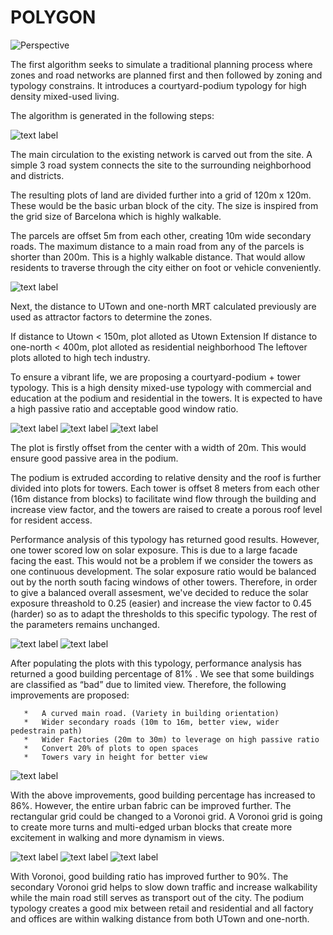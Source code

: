 
# POLYGON

![Perspective](./imgs/r1.jpg)

The first algorithm seeks to simulate a traditional planning process where zones and road networks are planned first and then followed by zoning and typology constrains. It introduces a courtyard-podium typology for high density mixed-used living. 

The algorithm is generated in the following steps:

![text label](./imgs/a1.png)

The main circulation to the existing network is carved out from the site. A simple 3 road system connects the site to the surrounding neighborhood and districts.

The resulting plots of land are divided further into a grid of 120m x 120m. These would be the basic urban block of the city. The size is inspired from the grid size of Barcelona which is highly walkable. 

The parcels are offset 5m from each other, creating 10m wide secondary roads. The maximum distance to a main road from any of the parcels is shorter than 200m. This is a highly walkable distance. That would allow residents to traverse through the city either on foot or vehicle conveniently.

![text label](./imgs/a2.png)

Next, the distance to UTown and one-north MRT calculated previously are used as attractor factors to determine the zones.

   If distance to Utown < 150m, plot alloted as Utown Extension
   If distance to one-north < 400m, plot alloted as residential neighborhood
   The leftover plots alloted to high tech industry.


To ensure a vibrant life, we are proposing a courtyard-podium + tower typology. This is a high density mixed-use typology with commercial and education at the podium and residential in the towers. It is expected to have a high passive ratio and acceptable good window ratio.

![text label](./imgs/a3.png)
![text label](./imgs/a4.png)
![text label](./imgs/a5.png)

The plot is firstly offset from the center with a width of 20m. This would ensure good passive area in the podium.

The podium is extruded according to relative density and the roof is further divided into plots for towers. Each tower is offset 8 meters from each other (16m distance from blocks) to facilitate wind flow through the building and increase view factor, and the towers are raised to create a porous roof level for resident access.

Performance analysis of this typology has returned good results. However, one tower scored low on solar exposure. This is due to a large facade facing the east. This would not be a problem if we consider the towers as one continuous development. The solar exposure ratio would be balanced out by the north south facing windows of other towers. Therefore,  in order to give a balanced overall assesment, we've decided to reduce the solar exposure threashold to 0.25 (easier) and increase the view factor to 0.45 (harder) so as to adapt the thresholds to this specific typology. The rest of the parameters remains unchanged.

![text label](./imgs/a7.png)
![text label](./imgs/a6.png)

After populating the plots with this typology, performance analysis has returned a good building percentage of 81% . We see that some buildings are classified as “bad” due to limited view. Therefore, the following improvements are proposed:

       *   A curved main road. (Variety in building orientation)
       *   Wider secondary roads (10m to 16m, better view, wider pedestrain path)
       *   Wider Factories (20m to 30m) to leverage on high passive ratio
       *   Convert 20% of plots to open spaces
       *   Towers vary in height for better view 

![text label](./imgs/a8.png)

With the above improvements, good building percentage has increased to 86%. However, the entire urban fabric can be improved further. The rectangular grid could be changed to a Voronoi grid. A Voronoi grid is going to create more turns and multi-edged urban blocks that create more excitement in walking and more dynamism in views.


![text label](./imgs/a9.png)
![text label](./imgs/a10.png)
![text label](./imgs/a11.png)

With Voronoi, good building ratio has improved further to 90%. The secondary Voronoi grid helps to slow down traffic and increase walkability while the main road still serves as transport out of the city. The podium typology creates a good mix between retail and residential and all factory and offices are within walking distance from both UTown and one-north.
